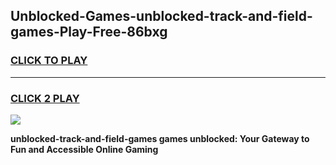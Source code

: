 
## Unblocked-Games-unblocked-track-and-field-games-Play-Free-86bxg
<h3>
<a href="https://premium76.site?title=unblocked-track-and-field-games&ref=23A">CLICK TO PLAY</a></h3>
<hr>

<h3>
<a href="https://premium76.site?title=unblocked-track-and-field-games&ref=23A">CLICK 2 PLAY</a>
  
</h3>

<a href="https://premium76.site?title=unblocked-track-and-field-games&ref=23A"><img src="https://clearcache.store/games.png"></a>


**unblocked-track-and-field-games games unblocked: Your Gateway to Fun and Accessible Online Gaming**
